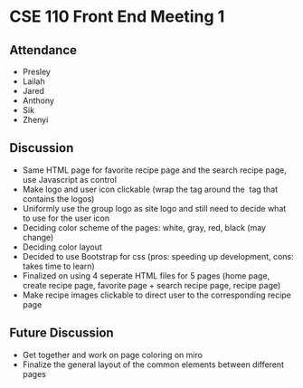 # CSE 110 Front End Meeting 1
## Attendance
- Presley
- Lailah
- Jared
- Anthony
- Sik
- Zhenyi

## Discussion
- Same HTML page for favorite recipe page and the search recipe page, use Javascript as control
- Make logo and user icon clickable (wrap the <a> tag around the <img> tag that contains the logos)
- Uniformly use the group logo as site logo and still need to decide what to use for the user icon
- Deciding color scheme of the pages: white, gray, red, black (may change)
- Deciding color layout
- Decided to use Bootstrap for css (pros: speeding up development, cons: takes time to learn)
- Finalized on using 4 seperate HTML files for 5 pages (home page, create recipe page, favorite page + search recipe page, recipe page)
- Make recipe images clickable to direct user to the corresponding recipe page
  
## Future Discussion
- Get together and work on page coloring on miro
- Finalize the general layout of the common elements between different pages

